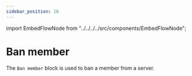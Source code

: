```yaml
---
sidebar_position: 18
---
```


import EmbedFlowNode from "../../../../src/components/EmbedFlowNode";

# Ban member

The `Ban member` block is used to ban a member from a server.

<EmbedFlowNode type="action_member_ban" />
